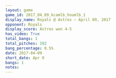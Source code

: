 ```yaml
---
layout: game
game_id: 2017_04_09_kcamlb_houmlb_1
display_name: Royals @ Astros – April 09, 2017
opponent: Royals
display_score: Astros won 4-5
has_video: True
total_bangs: 1
total_pitches: 192
bang_percentage: 0.5%
date: 2017-04-09
short_date: Apr 9
bangs: 1
notes: 
---
```

